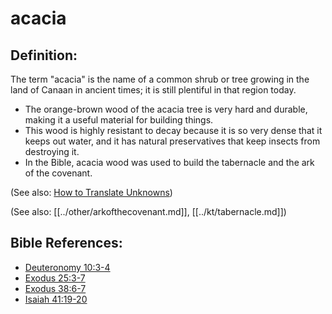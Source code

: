 # acacia #

## Definition: ##

The term "acacia" is the name of a common shrub or tree growing in the land of Canaan in ancient times; it is still plentiful in that region today.

* The orange-brown wood of the acacia tree is very hard and durable, making it a useful material for building things.
* This wood is highly resistant to decay because it is so very dense that it keeps out water, and it has natural preservatives that keep insects from destroying it.
* In the Bible, acacia wood was used to build the tabernacle and the ark of the covenant.

(See also: [How to Translate Unknowns](en/ta-vol1/translate/man/translate-unknown))

(See also: [[../other/arkofthecovenant.md]], [[../kt/tabernacle.md]])

## Bible References: ##

* [Deuteronomy 10:3-4](en/tn/deu/help/10/03)
* [Exodus 25:3-7](en/tn/exo/help/25/03)
* [Exodus 38:6-7](en/tn/exo/help/38/06)
* [Isaiah 41:19-20](en/tn/isa/help/41/19)